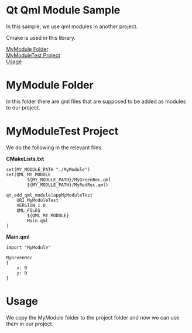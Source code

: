 
# Qt Qml Module Sample

In this sample, we use qml modules in another project.

Cmake is used in this library.

[MyModule Folder](#mymodule-folder) \
[MyModuleTest Project](#mymoduletest-project) \
[Usage](#Usage)


# MyModule Folder

In this folder there are qml files that are supposed to be added as modules to our project.

# MyModuleTest Project

We do the following in the relevant files.

**CMakeLists.txt**

```
set(MY_MODULE_PATH "./MyModule")
set(QML_MY_MODULE
        ${MY_MODULE_PATH}/MyGreenRec.qml
        ${MY_MODULE_PATH}/MyRedRec.qml)

qt_add_qml_module(appMyModuleTest
    URI MyModuleTest
    VERSION 1.0
    QML_FILES
        ${QML_MY_MODULE}
        Main.qml
)
```

**Main.qml**

```
import "MyModule"
```

```
MyGreenRec
{
    x: 0
    y: 0
}
```
# Usage

We copy the MyModule folder to the project folder and now we can use them in our project.
